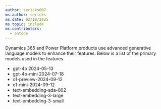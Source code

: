 ```yaml
---
author: sericks007
ms.author: sericks
ms.date: 02/18/2025
ms.topic: include
ms.contributors:
  - antode
---
```


Dynamics 365 and Power Platform products use advanced generative language models to enhance their features. Below is a list of the primary models used in the features.

- gpt-4o 2024-05-13
- gpt-4o-mini  2024-07-18
- o1-preview-2024-09-12
- o1-mini-2024-09-12
- text-embedding-ada-002
- text-embedding-3-large
- text-embedding-3-small
